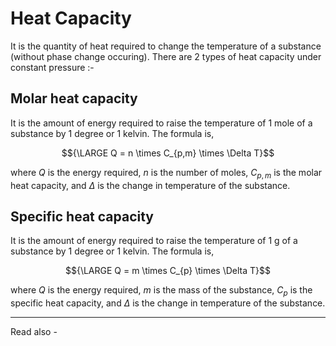 # Heat Capacity
It is the quantity of heat required to change the temperature of a substance (without phase change occuring). There are 2 types of heat capacity under constant pressure :-

## Molar heat capacity
It is the amount of energy required to raise the temperature of 1 mole of a substance by 1 degree or 1 kelvin. The formula is,

$${\LARGE Q = n \times C_{p,m} \times \Delta T}$$
 
 where *Q* is the energy required,
 *n* is the number of moles,
 ${C_{p,m}}$ is the molar heat capacity, and 
 ${\Delta}$ is the change in temperature of the substance.
 
 ## Specific heat capacity
 
 It is the amount of energy required to raise the temperature of 1 g of a substance by 1 degree or 1 kelvin. The formula is,

$${\LARGE Q = m \times C_{p} \times \Delta T}$$
 
 where *Q* is the energy required,
 *m* is the mass of the substance,
 ${C_{p}}$ is the specific heat capacity, and 
 ${\Delta}$ is the change in temperature of the substance.


---
Read also - 
